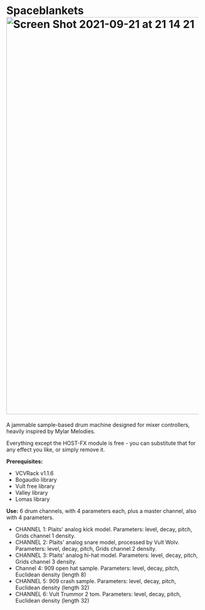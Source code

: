 # Spaceblankets <img width="1042" alt="Screen Shot 2021-09-21 at 21 14 21" src="https://user-images.githubusercontent.com/56085339/134268231-0dbe1eef-dc0b-4a32-833c-e75827d7601e.png">

A jammable sample-based drum machine designed for mixer controllers, heavily inspired by Mylar Melodies.

Everything except the HOST-FX module is free - you can substitute that for any effect you like, or simply remove it.

**Prerequisites:**
- VCVRack v1.1.6
- Bogaudio library
- Vult free library
- Valley library
- Lomas library

**Use:**
6 drum channels, with 4 parameters each, plus a master channel, also with 4 parameters.
- CHANNEL 1: Plaits' analog kick model. Parameters: level, decay, pitch, Grids channel 1 density.
- CHANNEL 2: Plaits' analog snare model, processed by Vult Wolv. Parameters: level, decay, pitch, Grids channel 2 density.
- CHANNEL 3: Plaits' analog hi-hat model. Parameters: level, decay, pitch, Grids channel 3 density.
- Channel 4: 909 open hat sample. Parameters: level, decay, pitch, Euclidean density (length 8)
- CHANNEL 5: 909 crash sample. Parameters: level, decay, pitch, Euclidean density (length 32)
- CHANNEL 6: Vult Trummor 2 tom. Parameters: level, decay, pitch, Euclidean density (length 32)
